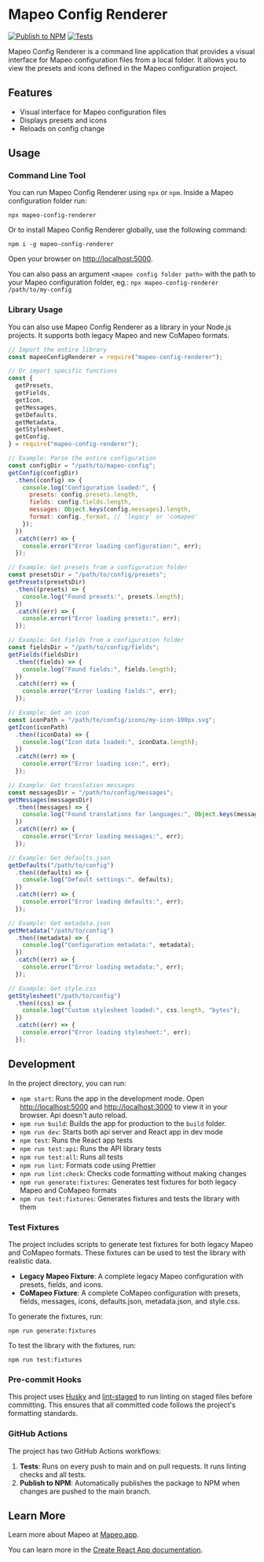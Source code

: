 # Mapeo Config Renderer

[![Publish to NPM](https://github.com/digidem/mapeo-config-renderer/actions/workflows/publish-npm.yml/badge.svg?branch=main)](https://github.com/digidem/mapeo-config-renderer/actions/workflows/publish-npm.yml)
[![Tests](https://github.com/digidem/mapeo-config-renderer/actions/workflows/test.yml/badge.svg?branch=main)](https://github.com/digidem/mapeo-config-renderer/actions/workflows/test.yml)

Mapeo Config Renderer is a command line application that provides a visual interface for Mapeo configuration files from a local folder. It allows you to view the presets and icons defined in the Mapeo configuration project.

## Features

- Visual interface for Mapeo configuration files
- Displays presets and icons
- Reloads on config change

## Usage

### Command Line Tool

You can run Mapeo Config Renderer using `npx` or `npm`. Inside a Mapeo configuration folder run:

```
npx mapeo-config-renderer
```

Or to install Mapeo Config Renderer globally, use the following command:

```
npm i -g mapeo-config-renderer
```

Open your browser on [http://localhost:5000](http://localhost:5000).

You can also pass an argument `<mapeo config folder path>` with the path to your Mapeo configuration folder, eg.: `npx mapeo-config-renderer /path/to/my-config`

### Library Usage

You can also use Mapeo Config Renderer as a library in your Node.js projects. It supports both legacy Mapeo and new CoMapeo formats.

```javascript
// Import the entire library
const mapeoConfigRenderer = require("mapeo-config-renderer");

// Or import specific functions
const {
  getPresets,
  getFields,
  getIcon,
  getMessages,
  getDefaults,
  getMetadata,
  getStylesheet,
  getConfig,
} = require("mapeo-config-renderer");

// Example: Parse the entire configuration
const configDir = "/path/to/mapeo-config";
getConfig(configDir)
  .then((config) => {
    console.log("Configuration loaded:", {
      presets: config.presets.length,
      fields: config.fields.length,
      messages: Object.keys(config.messages).length,
      format: config._format, // 'legacy' or 'comapeo'
    });
  })
  .catch((err) => {
    console.error("Error loading configuration:", err);
  });

// Example: Get presets from a configuration folder
const presetsDir = "/path/to/config/presets";
getPresets(presetsDir)
  .then((presets) => {
    console.log("Found presets:", presets.length);
  })
  .catch((err) => {
    console.error("Error loading presets:", err);
  });

// Example: Get fields from a configuration folder
const fieldsDir = "/path/to/config/fields";
getFields(fieldsDir)
  .then((fields) => {
    console.log("Found fields:", fields.length);
  })
  .catch((err) => {
    console.error("Error loading fields:", err);
  });

// Example: Get an icon
const iconPath = "/path/to/config/icons/my-icon-100px.svg";
getIcon(iconPath)
  .then((iconData) => {
    console.log("Icon data loaded:", iconData.length);
  })
  .catch((err) => {
    console.error("Error loading icon:", err);
  });

// Example: Get translation messages
const messagesDir = "/path/to/config/messages";
getMessages(messagesDir)
  .then((messages) => {
    console.log("Found translations for languages:", Object.keys(messages));
  })
  .catch((err) => {
    console.error("Error loading messages:", err);
  });

// Example: Get defaults.json
getDefaults("/path/to/config")
  .then((defaults) => {
    console.log("Default settings:", defaults);
  })
  .catch((err) => {
    console.error("Error loading defaults:", err);
  });

// Example: Get metadata.json
getMetadata("/path/to/config")
  .then((metadata) => {
    console.log("Configuration metadata:", metadata);
  })
  .catch((err) => {
    console.error("Error loading metadata:", err);
  });

// Example: Get style.css
getStylesheet("/path/to/config")
  .then((css) => {
    console.log("Custom stylesheet loaded:", css.length, "bytes");
  })
  .catch((err) => {
    console.error("Error loading stylesheet:", err);
  });
```

## Development

In the project directory, you can run:

- `npm start`: Runs the app in the development mode. Open [http://localhost:5000](http://localhost:5000) and [http://localhost:3000](http://localhost:3000) to view it in your browser. Api doesn't auto reload.
- `npm run build`: Builds the app for production to the `build` folder.
- `npm run dev`: Starts both api server and React app in dev mode
- `npm test`: Runs the React app tests
- `npm run test:api`: Runs the API library tests
- `npm run test:all`: Runs all tests
- `npm run lint`: Formats code using Prettier
- `npm run lint:check`: Checks code formatting without making changes
- `npm run generate:fixtures`: Generates test fixtures for both legacy Mapeo and CoMapeo formats
- `npm run test:fixtures`: Generates fixtures and tests the library with them

### Test Fixtures

The project includes scripts to generate test fixtures for both legacy Mapeo and CoMapeo formats. These fixtures can be used to test the library with realistic data.

- **Legacy Mapeo Fixture**: A complete legacy Mapeo configuration with presets, fields, and icons.
- **CoMapeo Fixture**: A complete CoMapeo configuration with presets, fields, messages, icons, defaults.json, metadata.json, and style.css.

To generate the fixtures, run:

```
npm run generate:fixtures
```

To test the library with the fixtures, run:

```
npm run test:fixtures
```

### Pre-commit Hooks

This project uses [Husky](https://typicode.github.io/husky/) and [lint-staged](https://github.com/okonet/lint-staged) to run linting on staged files before committing. This ensures that all committed code follows the project's formatting standards.

### GitHub Actions

The project has two GitHub Actions workflows:

1. **Tests**: Runs on every push to main and on pull requests. It runs linting checks and all tests.
2. **Publish to NPM**: Automatically publishes the package to NPM when changes are pushed to the main branch.

## Learn More

Learn more about Mapeo at [Mapeo.app](https://mapeo.app).

You can learn more in the [Create React App documentation](https://facebook.github.io/create-react-app/docs/getting-started).
